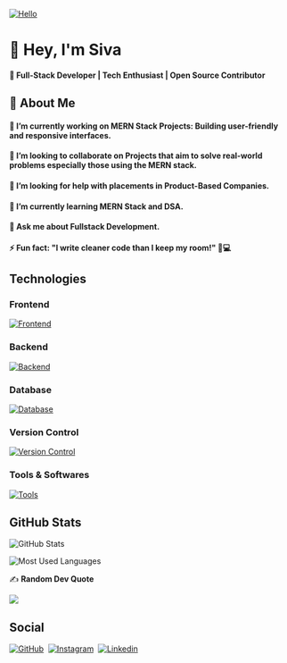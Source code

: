 [![Hello](assets/hello.gif)](https://github.com/sivaprakasam-07)

# 👋 Hey, I'm Siva

#### 🚀 Full-Stack Developer | Tech Enthusiast | Open Source Contributor

## 🧐 About Me

#### 🔭 I’m currently working on MERN Stack Projects: Building user-friendly and responsive interfaces.
#### 👯 I’m looking to collaborate on Projects that aim to solve real-world problems especially those using the MERN stack.
#### 🤝 I’m looking for help with placements in Product-Based Companies.
#### 🌱 I’m currently learning MERN Stack and DSA.
#### 💬 Ask me about Fullstack Development.
#### ⚡ Fun fact: "I write cleaner code than I keep my room!" 🧹💻

## Technologies

### Frontend

[![Frontend](https://skillicons.dev/icons?i=js,html,css,tailwind,react,redux,bootstrap)](https://github.com/sivaprakasam-07)

### Backend

[![Backend](https://skillicons.dev/icons?i=nodejs,express,py)](https://github.com/sivaprakasam-07)

### Database

[![Database](https://skillicons.dev/icons?i=mongo,mysql,firebase)](https://github.com/sivaprakasam-07)

### Version Control

[![Version Control](https://skillicons.dev/icons?i=git,github)](https://github.com/sivaprakasam-07)

### Tools & Softwares

[![Tools](https://skillicons.dev/icons?i=vscode,figma,postman,vercel)](https://github.com/sivaprakasam-07)

## GitHub Stats

![GitHub Stats](https://github-readme-stats.vercel.app/api?username=sivaprakasam-07&theme=dark&hide_border=false&include_all_commits=true&count_private=true)

![Most Used Languages](https://github-readme-stats.vercel.app/api/top-langs/?username=sivaprakasam-07&theme=dark&hide_border=false&include_all_commits=true&count_private=true&layout=compact)

✍️ **Random Dev Quote**

![](https://quotes-github-readme.vercel.app/api?type=horizontal&theme=tokyonight)

## Social

[![GitHub](https://skillicons.dev/icons?i=github)](https://github.com/sivaprakasam-07)‎ ‎ 
[![Instagram](https://skillicons.dev/icons?i=instagram)](https://instagram.com/siva_sr_46)‎ ‎ 
[![Linkedin](https://skillicons.dev/icons?i=linkedin)](https://www.linkedin.com/in/sivaprakasam-coder)‎

